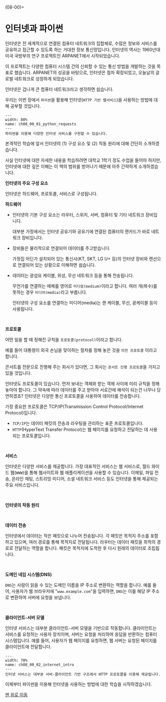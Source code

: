 
(08-00)=
# 인터넷과 파이썬

인터넷은 전 세계적으로 연결된 컴퓨터 네트워크의 집합체로, 수많은 정보와 서비스를 공유하고 접근할 수 있도록 하는 거대한 정보 통신망입니다.
인터넷의 역사는 1960년대 미국 국방부의 연구 프로젝트인 ARPANET에서 시작되었습니다.

이 프로젝트는 다양한 컴퓨터 시스템 간의 신뢰할 수 있는 통신 방법을 개발하는 것을 목표로 했습니다.
ARPANET의 성공을 바탕으로, 인터넷은 점차 확장되었고, 오늘날의 글로벌 네트워크로 성장하게 되었습니다.

인터넷은 겁나게 큰 컴퓨터 네트워크라고 생각하면 쉽습니다.

우리는 이번 장에서 `파이썬`을 활용해 인터넷(`HTTP 기반 웹서비스`)을 사용하는 방법에 대해 공부할 것입니다.

```{figure} ../imgs/chap_08/ch08_00_01_python_requests.webp
---
width: 80%
name: ch08_00_01_python_requests
---
파이썬을 이용해 다양한 인터넷 서비스를 구현할 수 있습니다.
```

본격적인 학습에 앞서 인터넷의 (1) 구성 요소 및 (2) 작동 원리에 대해 간단히 소개하겠습니다.

사실 인터넷에 대한 자세한 내용을 학습하려면 대학교 1학기 정도 수업을 들어야 하지만, 인터넷에 대한 깊은 이해는 이 책의 범위를 벋어나기 때문에 아주 간략하게 소개하겠습니다.

**인터넷의 주요 구성 요소**

인터넷은 하드웨어, 프로토콜, 서비스로 구성됩니다.

**하드웨어**

- 인터넷의 기본 구성 요소는 라우터, 스위치, 서버, 컴퓨터 및 기타 네트워크 장비입니다.
    
    대부분 가정에서는 인터넷 공유기와 공유기에 연결된 컴퓨터의 랜카드가 바로 네트워크 장비입니다.


- 장비들은 물리적으로 연결되어 데이터를 주고받습니다.
    
    가정집 어딘가 설치되어 있는 통신사(KT, SKT, LG U+ 등)의 인터넷 장비와 랜선으로 연결되어 있는 상황으로 이해하면 쉽습니다.


- 데이터는 광섬유 케이블, 위성, 무선 네트워크 등을 통해 전송됩니다.
    
    무언가를 연결하는 매체를 영어로 `미디엄(medium)`이라고 합니다. 여러 개(복수)를 뜻하는 경우 `미디어(media)`라고 부릅니다.
    
    인터넷의 구성 요소를 연결하는 미디어(media)는 랜 케이블, 무선, 광케이블 등이 사용됩니다.

<br />

**프로토콜**

어떤 일을 할 때 정해진 규칙을 `프로토콜(protocol)`이라고 합니다.

예를 들어 대통령이 외국 손님을 맞이하는 절차를 정해 놓은 것을 `의전 프로토콜` 이라고 합니다.

콘서트를 전문으로 진행해 주는 회사가 있다면, 그 회사는 `콘서트 진행 프로토콜`을 가지고 있을 것입니다.

인터넷도 프로토콜이 있습니다. 먼저 보내는 객체와 받는 객체 사이에 미리 규칙을 정해 놓아야 합니다. 그 약속에 따라 데이터를 주고 받아야 서로간에 해석이 되는건 너무나 당연하겠죠? 인터넷은 다양한 통신 프로토콜을 사용하여 데이터를 전송합니다.

가장 중요한 프로토콜은 TCP/IP(Transmission Control Protocol/Internet Protocol)입니다.
- `TCP/IP`는 데이터 패킷의 전송과 라우팅을 관리하는 표준 프로토콜입니다.
- `HTTP`(HyperText Transfer Protocol)는 웹 페이지를 요청하고 전달하는 데 사용되는 프로토콜입니다.

<br />

**서비스**

인터넷은 다양한 서비스를 제공합니다.
가장 대표적인 서비스는 웹 서비스로, 월드 와이드 웹(`WWW`)을 통해 웹사이트와 웹 애플리케이션을 사용할 수 있습니다.
이메일, 파일 전송, 온라인 채팅, 스트리밍 미디어, 소셜 네트워크 서비스 등도 인터넷을 통해 제공되는 주요 서비스입니다.

<br />

**인터넷의 작동 원리**

<br />

**데이터 전송**

인터넷에서 데이터는 작은 패킷으로 나누어 전송됩니다.
각 패킷은 목적지 주소를 포함하고 있으며, 여러 경로를 통해 목적지로 전달됩니다.
라우터는 데이터 패킷을 최적의 경로로 전달하는 역할을 합니다.
패킷은 목적지에 도착한 후 다시 원래의 데이터로 조립됩니다.

<br />

**도메인 네임 시스템(DNS)**

`DNS`는 사람이 읽을 수 있는 도메인 이름을 IP 주소로 변환하는 역할을 합니다.
예를 들어, 사용자가 웹 브라우저에 "`www.example.com`"을 입력하면,
`DNS`는 이를 해당 IP 주소로 변환하여 서버에 요청을 보냅니다.

<br />

**클라이언트-서버 모델**

인터넷 서비스는 대부분 클라이언트-서버 모델을 기반으로 작동합니다.
클라이언트는 서비스를 요청하는 사용자 장치이며, 서버는 요청을 처리하여 응답을 반환하는 컴퓨터 시스템입니다.
예를 들어, 사용자가 웹 페이지를 요청하면, 웹 서버는 요청된 페이지를 클라이언트에 전달합니다.

```{figure} ../imgs/chap_08/ch08_00_02_internet_intro.webp
---
width: 70%
name: ch08_00_02_internet_intro
---
인터넷 서비스는 대부분 서버-클라이언트 기반 구조에서 HTTP 프로토콜을 이용해 제공됩니다.
```

이제부터 파이썬을 이용해 인터넷을 사용하는 방법에 대한 학습을 시작하겠습니다.

[맨 위로 이동](08-00)